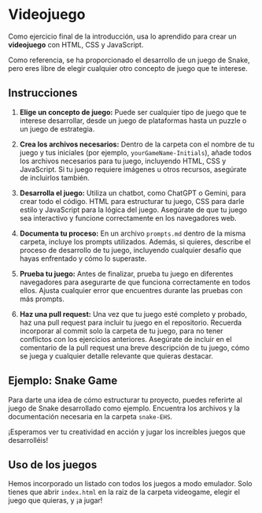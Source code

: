# Videojuego

Como ejercicio final de la introducción, usa lo aprendido para crear un **videojuego** con HTML, CSS y JavaScript.

Como referencia, se ha proporcionado el desarrollo de un juego de Snake, pero eres libre de elegir cualquier otro concepto de juego que te interese.

## Instrucciones

1. **Elige un concepto de juego:** Puede ser cualquier tipo de juego que te interese desarrollar, desde un juego de plataformas hasta un puzzle o un juego de estrategia.

2. **Crea los archivos necesarios:** Dentro de la carpeta con el nombre de tu juego y tus iniciales (por ejemplo, `yourGameName-Initials`), añade todos los archivos necesarios para tu juego, incluyendo HTML, CSS y JavaScript. Si tu juego requiere imágenes u otros recursos, asegúrate de incluirlos también.

3. **Desarrolla el juego:** Utiliza un chatbot, como ChatGPT o Gemini, para crear todo el código. HTML para estructurar tu juego, CSS para darle estilo y JavaScript para la lógica del juego. Asegúrate de que tu juego sea interactivo y funcione correctamente en los navegadores web.

4. **Documenta tu proceso:** En un archivo `prompts.md` dentro de la misma carpeta, incluye los prompts utilizados. Además, si quieres, describe el proceso de desarrollo de tu juego, incluyendo cualquier desafío que hayas enfrentado y cómo lo superaste.

5. **Prueba tu juego:** Antes de finalizar, prueba tu juego en diferentes navegadores para asegurarte de que funciona correctamente en todos ellos. Ajusta cualquier error que encuentres durante las pruebas con más prompts.

6. **Haz una pull request:** Una vez que tu juego esté completo y probado, haz una pull request para incluir tu juego en el repositorio. Recuerda incorporar al commit solo la carpeta de tu juego, para no tener conflictos con los ejercicios anteriores. Asegúrate de incluir en el comentario de la pull request una breve descripción de tu juego, cómo se juega y cualquier detalle relevante que quieras destacar.

## Ejemplo: Snake Game

Para darte una idea de cómo estructurar tu proyecto, puedes referirte al juego de Snake desarrollado como ejemplo. Encuentra los archivos y la documentación necesaria en la carpeta `snake-EHS`.

¡Esperamos ver tu creatividad en acción y jugar los increíbles juegos que desarrolléis!

## Uso de los juegos

Hemos incorporado un listado con todos los juegos a modo emulador. Solo tienes que abrir `index.html` en la raiz de la carpeta videogame, elegir el juego que quieras, y ¡a jugar!